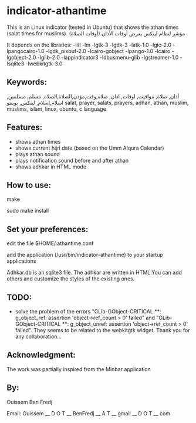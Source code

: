 # indicator-athantime
This is an Linux indicator (tested in Ubuntu) that shows the athan times (salat times for muslims).
مؤشر لنظام لينكس يعرض أوقات الأذان (أوقات الصلاة)

It depends on the libraries: -litl -lm -lgtk-3 -lgdk-3 -latk-1.0 -lgio-2.0 -lpangocairo-1.0 -lgdk_pixbuf-2.0 -lcairo-gobject -lpango-1.0 -lcairo -lgobject-2.0 -lglib-2.0 -lappindicator3 -ldbusmenu-glib -lgstreamer-1.0 -lsqlite3 -lwebkitgtk-3.0

Keywords:
- 
أذان, صلاة, مواقيت, اوقات, اذان, صلاه,وقت,مؤذن,الصلاة,الصلاه, مسلم, مسلمين, اسلام,إسلام, لينكس, يوبنتو
salat, prayer, salats, prayers, adhan, athan, muslim, muslims, islam, linux, ubuntu, c language

Features:
- 
+ shows athan times
+ shows current hijri date (based on the Umm Alqura Calendar)
+ plays athan sound
+ plays notification sound before and after athan
+ shows adhkar in HTML mode

How to use:
- 
make

sudo make install


Set your preferences:
- 
edit the file $HOME/.athantime.conf

add the application (/usr/bin/indicator-athantime) to your startup applications

Adhkar.db is an sqlite3 file. The adhkar are written in HTML.You can add others and customize the styles of the existing ones.


TODO:
- 
- solve the problem of the errors "GLib-GObject-CRITICAL **: g_object_ref: assertion 'object->ref_count > 0' failed" and "GLib-GObject-CRITICAL **: g_object_unref: assertion 'object->ref_count > 0' failed". They seems to be related to the webkitgtk widget. Thank you for any collaboration...


Acknowledgment:
- 
The work was partially inspired from the Minbar application



By: 
- 
Ouissem Ben Fredj

Email: Ouissem  __ D O T __  BenFredj __  A T __ gmail __ D O T __ com
